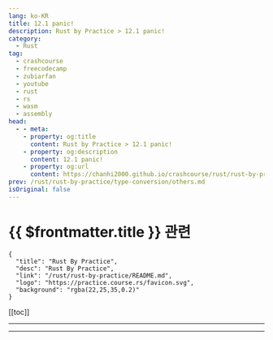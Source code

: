 ```yaml
---
lang: ko-KR
title: 12.1 panic!
description: Rust by Practice > 12.1 panic!
category: 
  - Rust
tag: 
  - crashcourse
  - freecodecamp
  - zubiarfan
  - youtube
  - rust
  - rs
  - wasm
  - assembly
head:
  - - meta:
    - property: og:title
      content: Rust by Practice > 12.1 panic!
    - property: og:description
      content: 12.1 panic!
    - property: og:url
      content: https://chanhi2000.github.io/crashcourse/rust/rust-by-practice/result-panic/panic.html
prev: /rust/rust-by-practice/type-conversion/others.md
isOriginal: false
---
```


# {{ $frontmatter.title }} 관련

```component VPCard
{
  "title": "Rust By Practice",
  "desc": "Rust By Practice",
  "link": "/rust/rust-by-practice/README.md",
  "logo": "https://practice.course.rs/favicon.svg",
  "background": "rgba(22,25,35,0.2)"
}
```

[[toc]]

---

<SiteInfo
  name="13.1 panic! | Rust By Practice"
  desc="13.1 panic!"
  url="https://practice.rs/result-panic/panic.html"
  logo="https://practice.course.rs/favicon.svg"
  preview="https://github.com/sunface/rust-by-practice/blob/master/en/assets/header.jpg?raw=true"/>

<!-- TODO: 작성 -->

---

